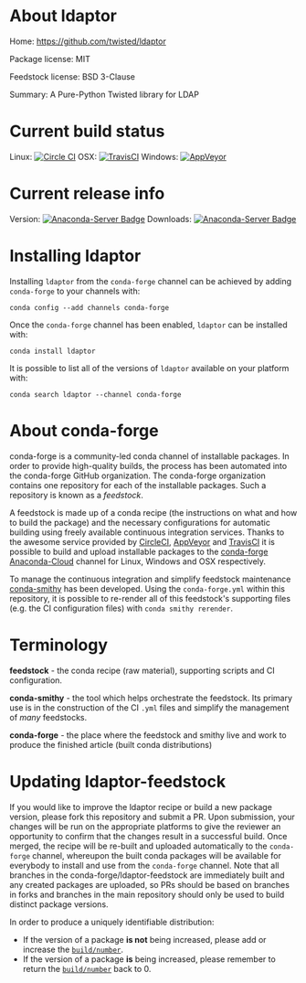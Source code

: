 About ldaptor
=============

Home: https://github.com/twisted/ldaptor

Package license: MIT

Feedstock license: BSD 3-Clause

Summary: A Pure-Python Twisted library for LDAP



Current build status
====================

Linux: [![Circle CI](https://circleci.com/gh/conda-forge/ldaptor-feedstock.svg?style=shield)](https://circleci.com/gh/conda-forge/ldaptor-feedstock)
OSX: [![TravisCI](https://travis-ci.org/conda-forge/ldaptor-feedstock.svg?branch=master)](https://travis-ci.org/conda-forge/ldaptor-feedstock)
Windows: [![AppVeyor](https://ci.appveyor.com/api/projects/status/github/conda-forge/ldaptor-feedstock?svg=True)](https://ci.appveyor.com/project/conda-forge/ldaptor-feedstock/branch/master)

Current release info
====================
Version: [![Anaconda-Server Badge](https://anaconda.org/conda-forge/ldaptor/badges/version.svg)](https://anaconda.org/conda-forge/ldaptor)
Downloads: [![Anaconda-Server Badge](https://anaconda.org/conda-forge/ldaptor/badges/downloads.svg)](https://anaconda.org/conda-forge/ldaptor)

Installing ldaptor
==================

Installing `ldaptor` from the `conda-forge` channel can be achieved by adding `conda-forge` to your channels with:

```
conda config --add channels conda-forge
```

Once the `conda-forge` channel has been enabled, `ldaptor` can be installed with:

```
conda install ldaptor
```

It is possible to list all of the versions of `ldaptor` available on your platform with:

```
conda search ldaptor --channel conda-forge
```


About conda-forge
=================

conda-forge is a community-led conda channel of installable packages.
In order to provide high-quality builds, the process has been automated into the
conda-forge GitHub organization. The conda-forge organization contains one repository
for each of the installable packages. Such a repository is known as a *feedstock*.

A feedstock is made up of a conda recipe (the instructions on what and how to build
the package) and the necessary configurations for automatic building using freely
available continuous integration services. Thanks to the awesome service provided by
[CircleCI](https://circleci.com/), [AppVeyor](http://www.appveyor.com/)
and [TravisCI](https://travis-ci.org/) it is possible to build and upload installable
packages to the [conda-forge](https://anaconda.org/conda-forge)
[Anaconda-Cloud](http://docs.anaconda.org/) channel for Linux, Windows and OSX respectively.

To manage the continuous integration and simplify feedstock maintenance
[conda-smithy](http://github.com/conda-forge/conda-smithy) has been developed.
Using the ``conda-forge.yml`` within this repository, it is possible to re-render all of
this feedstock's supporting files (e.g. the CI configuration files) with ``conda smithy rerender``.


Terminology
===========

**feedstock** - the conda recipe (raw material), supporting scripts and CI configuration.

**conda-smithy** - the tool which helps orchestrate the feedstock.
                   Its primary use is in the construction of the CI ``.yml`` files
                   and simplify the management of *many* feedstocks.

**conda-forge** - the place where the feedstock and smithy live and work to
                  produce the finished article (built conda distributions)


Updating ldaptor-feedstock
==========================

If you would like to improve the ldaptor recipe or build a new
package version, please fork this repository and submit a PR. Upon submission,
your changes will be run on the appropriate platforms to give the reviewer an
opportunity to confirm that the changes result in a successful build. Once
merged, the recipe will be re-built and uploaded automatically to the
`conda-forge` channel, whereupon the built conda packages will be available for
everybody to install and use from the `conda-forge` channel.
Note that all branches in the conda-forge/ldaptor-feedstock are
immediately built and any created packages are uploaded, so PRs should be based
on branches in forks and branches in the main repository should only be used to
build distinct package versions.

In order to produce a uniquely identifiable distribution:
 * If the version of a package **is not** being increased, please add or increase
   the [``build/number``](http://conda.pydata.org/docs/building/meta-yaml.html#build-number-and-string).
 * If the version of a package **is** being increased, please remember to return
   the [``build/number``](http://conda.pydata.org/docs/building/meta-yaml.html#build-number-and-string)
   back to 0.
